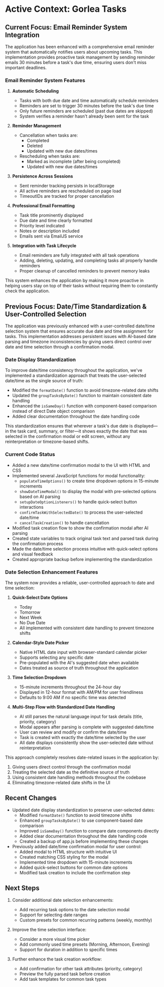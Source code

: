 # Active Context: Gorlea Tasks

## Current Focus: Email Reminder System Integration

The application has been enhanced with a comprehensive email reminder system that automatically notifies users about upcoming tasks. This implementation provides proactive task management by sending reminder emails 30 minutes before a task's due time, ensuring users don't miss important deadlines.

### Email Reminder System Features

1. **Automatic Scheduling**
   - Tasks with both due date and time automatically schedule reminders
   - Reminders are set to trigger 30 minutes before the task's due time
   - Only future reminders are scheduled (past due dates are skipped)
   - System verifies a reminder hasn't already been sent for the task

2. **Reminder Management**
   - Cancellation when tasks are:
     - Completed
     - Deleted
     - Updated with new due dates/times
   - Rescheduling when tasks are:
     - Marked as incomplete (after being completed) 
     - Updated with new due dates/times

3. **Persistence Across Sessions**
   - Sent reminder tracking persists in localStorage
   - All active reminders are rescheduled on page load
   - TimeoutIDs are tracked for proper cancellation

4. **Professional Email Formatting**
   - Task title prominently displayed
   - Due date and time clearly formatted
   - Priority level indicated
   - Notes or description included
   - Emails sent via EmailJS service

5. **Integration with Task Lifecycle**
   - Email reminders are fully integrated with all task operations
   - Adding, deleting, updating, and completing tasks all properly handle reminders
   - Proper cleanup of cancelled reminders to prevent memory leaks

This system enhances the application by making it more proactive in helping users stay on top of their tasks without requiring them to constantly check the application.

## Previous Focus: Date/Time Standardization & User-Controlled Selection

The application was previously enhanced with a user-controlled date/time selection system that ensures accurate due date and time assignment for tasks. This implementation addresses persistent issues with AI-based date parsing and timezone inconsistencies by giving users direct control over date and time selection through a confirmation modal.

### Date Display Standardization

To improve date/time consistency throughout the application, we've implemented a standardization approach that treats the user-selected date/time as the single source of truth:

- Modified the `formatDate()` function to avoid timezone-related date shifts
- Updated the `groupTasksByDate()` function to maintain consistent date handling
- Enhanced the `isSameDay()` function with component-based comparison instead of direct Date object comparison
- Added clear documentation throughout the date handling code

This standardization ensures that wherever a task's due date is displayed—in the task card, summary, or filter—it shows exactly the date that was selected in the confirmation modal or edit screen, without any reinterpretation or timezone-based shifts.

### Current Code Status

- Added a new date/time confirmation modal to the UI with HTML and CSS
- Implemented several JavaScript functions for modal functionality:
  - `populateTimeOptions()` to create time dropdown options in 15-minute increments
  - `showDateTimeModal()` to display the modal with pre-selected options based on AI parsing
  - `setupDateOptionListeners()` to handle quick-select button interactions
  - `confirmTaskWithSelectedDate()` to process the user-selected date/time
  - `cancelTaskCreation()` to handle cancellation
- Modified task creation flow to show the confirmation modal after AI parsing
- Created state variables to track original task text and parsed task during the confirmation process
- Made the date/time selection process intuitive with quick-select options and visual feedback
- Created appropriate backup before implementing the standardization

### Date Selection Enhancement Features

The system now provides a reliable, user-controlled approach to date and time selection:

1. **Quick-Select Date Options**
   - Today
   - Tomorrow 
   - Next Week
   - No Due Date
   - All implemented with consistent date handling to prevent timezone shifts

2. **Calendar-Style Date Picker**
   - Native HTML date input with browser-standard calendar picker
   - Supports selecting any specific date
   - Pre-populated with the AI's suggested date when available
   - Dates treated as source of truth throughout the application

3. **Time Selection Dropdown**
   - 15-minute increments throughout the 24-hour day
   - Displayed in 12-hour format with AM/PM for user friendliness
   - Defaults to 9:00 AM if no specific time was detected

4. **Multi-Step Flow with Standardized Date Handling**
   - AI still parses the natural language input for task details (title, priority, category)
   - Modal appears after parsing is complete with suggested date/time
   - User can review and modify or confirm the date/time
   - Task is created with exactly the date/time selected by the user
   - All date displays consistently show the user-selected date without reinterpretation

This approach completely resolves date-related issues in the application by:
1. Giving users direct control through the confirmation modal
2. Treating the selected date as the definitive source of truth
3. Using consistent date handling methods throughout the codebase
4. Eliminating timezone-related date shifts in the UI

## Recent Changes

- Updated date display standardization to preserve user-selected dates:
  - Modified `formatDate()` function to avoid timezone shifts
  - Enhanced `groupTasksByDate()` to use component-based date comparison
  - Improved `isSameDay()` function to compare date components directly
  - Added clear documentation throughout the date handling code
  - Created a backup of app.js before implementing these changes
- Previously added date/time confirmation modal for user control:
  - Added modal to HTML structure with intuitive UI
  - Created matching CSS styling for the modal
  - Implemented time dropdown with 15-minute increments
  - Added quick-select buttons for common date options
  - Modified task creation to include the confirmation step

## Next Steps

1. Consider additional date selection enhancements:
   - Add recurring task options to the date selection modal
   - Support for selecting date ranges
   - Custom presets for common recurring patterns (weekly, monthly)

2. Improve the time selection interface:
   - Consider a more visual time picker
   - Add commonly used time presets (Morning, Afternoon, Evening)
   - Support for duration in addition to specific times

3. Further enhance the task creation workflow:
   - Add confirmation for other task attributes (priority, category)
   - Preview the fully parsed task before creation
   - Add task templates for common task types
